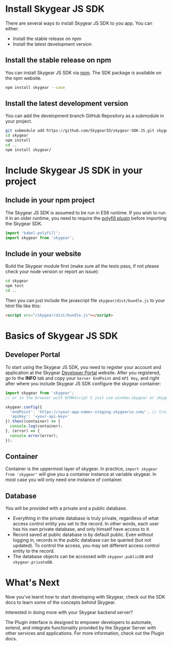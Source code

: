 <a name="install-js-sdk"></a>
# Install Skygear JS SDK

There are several ways to install Skygear JS SDK to you app. You can either:

- Install the stable release on npm
- Install the latest development version

## Install the stable release on npm

You can install Skygear JS SDK via [npm](https://www.npmjs.com/package/skygear).
The SDK package is available on the npm website.

``` bash
npm install skygear --save
```

## Install the latest development version

You can add the development branch GitHub Repository as a submodule in your project.

``` bash
git submodule add https://github.com/SkygearIO/skygear-SDK-JS.git skygear
cd skygear
npm install
cd ..
npm install skygear/
```

<a name="include-js-sdk"></a>
# Include Skygear JS SDK in your project

## Include in your npm project

The Skygear JS SDK is assumed to be run in ES6 runtime. If you wish to run it in
an older runtime, you need to require the [polyfill plugin](https://babeljs.io/docs/usage/polyfill/)
before importing the Skygear SDK.

``` javascript
import 'babel-polyfill';
import skygear from 'skygear';
```

## Include in your website

Build the Skygear module first (make sure all the tests pass,
if not please check your node version or report an issue):

``` bash
cd skygear
npm test
cd ..
```

Then you can just include the javascript file `skygear/dist/bundle.js` to your
html file like this:

``` html
<script src="/skygear/dist/bundle.js"></script>
```

<a name="intro-portal"></a>
# Basics of Skygear JS SDK

## Developer Portal

To start using the Skygear JS SDK, you need to register your account and
application at the Skygear [Developer Portal](https://portal-staging.skygear.io)
website. After you registered, go to the **INFO** tab and copy your
`Server EndPoint` and `API Key`, and right after where you include Skygear JS
SDK configure the skygear container:

``` javascript
import skygear from 'skygear';
// or in the browser with ECMAScript 5 just use window.skygear or skygear

skygear.config({
  'endPoint': 'https://<your-app-name>.staging.skygeario.com/', // trailing slash is required
  'apiKey': '<your-api-key>'
}).then((container) => {
  console.log(container);
}, (error) => {
  console.error(error);
});
```

## Container

Container is the uppermost layer of skygear. In practice,
`import skygear from 'skygear'` will give you a container instance at variable
skygear. In most case you will only need one instance of container.

## Database

You will be provided with a private and a public database.

- Everything in the private database is truly private, regardless of what access
control entity you set to the record. In other words, each user has his own
private database, and only himself have access to it.
- Record saved at public database is by default public. Even without
logging in, records in the public database can be queried (but not updated).
To control the access, you may set different access control entity to the record.
- The database objects can be accessed with `skygear.publicDB` and
`skygear.privateDB`.

<a name="whats-next"></a>
# What's Next

Now you've learnt how to start developing with Skygear, check out the SDK docs to learn some of the concepts behind Skygear.

Interested in doing more with your Skygear backend server?

The Plugin interface is designed to empower developers to automate, extend, and integrate functionality provided by the Skygear Server with other services and applications. For more information, check out the Plugin docs.
